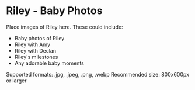 # Riley - Baby Photos

Place images of Riley here. These could include:
- Baby photos of Riley
- Riley with Amy
- Riley with Declan
- Riley's milestones
- Any adorable baby moments

Supported formats: .jpg, .jpeg, .png, .webp
Recommended size: 800x600px or larger
